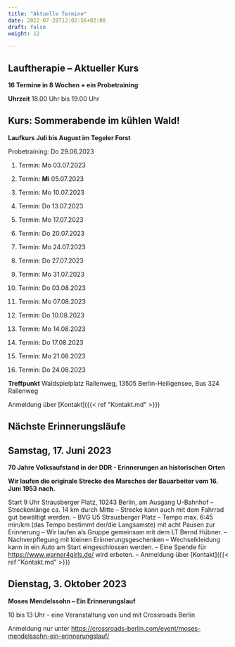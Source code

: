 ```yaml
---
title: "Aktuelle Termine"
date: 2022-07-28T12:02:56+02:00
draft: false
weight: 12

---
```



## Lauftherapie – Aktueller Kurs 

__16 Termine in 8 Wochen + ein Probetraining__

__Uhrzeit__ 18.00 Uhr bis 19.00 Uhr


## Kurs: Sommerabende im kühlen Wald!

__Laufkurs Juli bis August im Tegeler Forst__
 
Probetraining: Do 29.06.2023

1. Termin: Mo 03.07.2023 

2. Termin: __Mi__ 05.07.2023

3. Termin: Mo 10.07.2023 

4. Termin: Do 13.07.2023

5. Termin: Mo 17.07.2023

6. Termin: Do 20.07.2023

7. Termin: Mo 24.07.2023

8. Termin: Do 27.07.2023 

9. Termin: Mo 31.07.2023

10. Termin: Do 03.08.2023

11. Termin: Mo 07.08.2023 

12. Termin: Do 10.08.2023

13. Termin: Mo 14.08.2023

14. Termin: Do 17.08.2023

15. Termin: Mo 21.08.2023

16. Termin: Do 24.08.2023


__Treffpunkt__ Waldspielplatz Rallenweg, 13505 Berlin-Heiligensee, Bus 324 Rallenweg


Anmeldung über [Kontakt]({{< ref "Kontakt.md" >}})



## Nächste Erinnerungsläufe 


## Samstag, 17. Juni 2023

__70 Jahre Volksaufstand in der DDR - Erinnerungen an historischen Orten__

__Wir laufen die originale Strecke des Marsches der Bauarbeiter vom 16. Juni 1953 nach.__ 

Start 9 Uhr Strausberger Platz, 10243 Berlin, am Ausgang U-Bahnhof – Streckenlänge ca. 14 km durch Mitte – Strecke kann auch mit dem Fahrrad gut bewältigt werden. – BVG U5 Strausberger Platz – Tempo max. 6:45 min/km (das Tempo bestimmt der/die Langsamste) mit acht Pausen zur Erinnerung  – Wir laufen als Gruppe gemeinsam mit dem LT Bernd Hübner. – Nachverpflegung mit kleinen Erinnerungsgeschenken – Wechselkleidung kann in ein Auto am Start eingeschlossen werden. – Eine Spende für https://www.warner4girls.de/ wird erbeten. – Anmeldung über [Kontakt]({{< ref "Kontakt.md" >}})
 
## Dienstag, 3. Oktober 2023

__Moses Mendelssohn – Ein Erinnerungslauf__

10 bis 13 Uhr - eine Veranstaltung von und mit Crossroads Berlin

Anmeldung nur unter https://crossroads-berlin.com/event/moses-mendelssohn-ein-erinnerungslauf/

